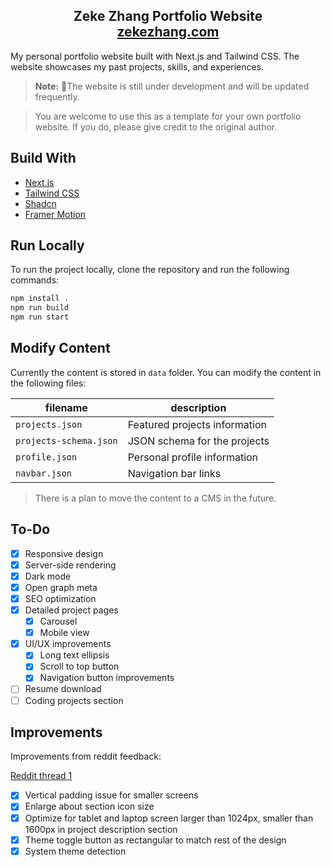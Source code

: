 <h2 align="center">
  Zeke Zhang  Portfolio Website<br/>
  <a href="https://zekezhang.com" target="_blank">zekezhang.com</a>
</h2>

My personal portfolio website built with Next.js and Tailwind CSS. The website showcases my past projects, skills, and experiences.

> **Note:** 🚧The website is still under development and will be updated frequently.

> You are welcome to use this as a template for your own portfolio website. If you do, please give credit to the original author.

## Build With

- [Next.js](https://nextjs.org/)
- [Tailwind CSS](https://tailwindcss.com/)
- [Shadcn](https://ui.shadcn.com/)
- [Framer Motion](https://www.framer.com/motion/)

## Run Locally

To run the project locally, clone the repository and run the following commands:

```bash
npm install .
npm run build
npm run start
```

## Modify Content

Currently the content is stored in `data` folder. You can modify the content in the following files:

| filename               | description                   |
| ---------------------- | ----------------------------- |
| `projects.json`        | Featured projects information |
| `projects-schema.json` | JSON schema for the projects  |
| `profile.json`         | Personal profile information  |
| `navbar.json`          | Navigation bar links          |

> There is a plan to move the content to a CMS in the future.

## To-Do

- [x] Responsive design
- [x] Server-side rendering
- [x] Dark mode
- [x] Open graph meta
- [x] SEO optimization
- [x] Detailed project pages
  - [x] Carousel
  - [x] Mobile view
- [x] UI/UX improvements
  - [x] Long text ellipsis
  - [x] Scroll to top button
  - [x] Navigation button improvements
- [ ] Resume download
- [ ] Coding projects section

## Improvements

Improvements from reddit feedback:

[Reddit thread 1](https://www.reddit.com/r/webdev/comments/1d5ssym/comment/l6nws0g/?utm_source=share&utm_medium=web3x&utm_name=web3xcss&utm_term=1&utm_content=share_button)

- [x] Vertical padding issue for smaller screens
- [x] Enlarge about section icon size
- [x] Optimize for tablet and laptop screen larger than 1024px, smaller than 1600px in project description section
- [x] Theme toggle button as rectangular to match rest of the design
- [x] System theme detection
